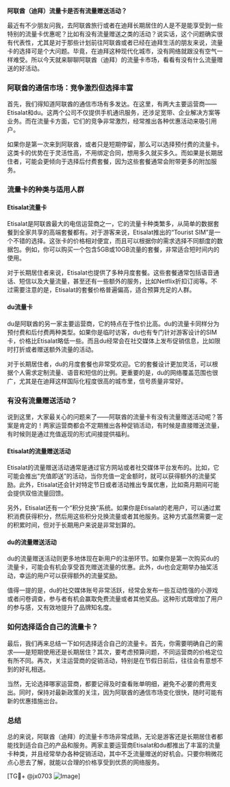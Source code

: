 **阿联酋（迪拜）流量卡是否有流量赠送活动？**

最近有不少朋友问我，去阿联酋旅行或者在迪拜长期居住的人是不是能享受到一些特别的流量卡优惠呢？比如有没有流量赠送之类的活动？说实话，这个问题确实很有代表性，尤其是对于那些计划前往阿联酋或者已经在迪拜生活的朋友来说，流量卡的选择可是个大问题。毕竟，在迪拜这种现代化城市，没有网络就跟没有空气一样难受。所以今天就来聊聊阿联酋（迪拜）的流量卡市场，看看有没有什么流量赠送的好活动。

### 阿联酋的通信市场：竞争激烈但选择丰富

首先，我们得知道阿联酋的通信市场有多发达。在这里，有两大主要运营商——Etisalat和du。这两个公司不仅提供手机通讯服务，还涉足宽带、企业解决方案等业务。而在流量卡方面，它们的竞争非常激烈，经常推出各种优惠活动来吸引用户。

如果你是第一次来到阿联酋，或者只是短期停留，那么可以选择预付费的流量卡。这类卡的优势在于灵活性高，不用绑定合同，想用多久就买多久。而如果是长期居住者，可能会更倾向于选择后付费套餐，因为这些套餐通常会附带更多的附加服务。

### 流量卡的种类与适用人群

#### Etisalat流量卡
Etisalat是阿联酋最大的电信运营商之一，它的流量卡种类繁多，从简单的数据套餐到全家共享的高端套餐都有。对于游客来说，Etisalat推出的“Tourist SIM”是一个不错的选择。这张卡的价格相对便宜，而且可以根据你的需求选择不同额度的数据包。例如，你可以购买一个包含5GB或10GB流量的套餐，非常适合短时间内的使用。

对于长期居住者来说，Etisalat也提供了多种月度套餐。这些套餐通常包括语音通话、短信以及大量流量，甚至还有一些额外的服务，比如Netflix折扣订阅等。不过需要注意的是，Etisalat的套餐价格普遍偏高，适合预算充足的人群。

#### du流量卡
du是阿联酋的另一家主要运营商，它的特点在于性价比高。du的流量卡同样分为预付费和后付费两种类型。如果你是临时访客，du也有专门针对游客设计的SIM卡，价格比Etisalat略低一些。而且du经常会在社交媒体上发布促销信息，比如限时打折或者赠送额外流量的活动。

对于长期居住者，du的月度套餐也非常受欢迎。它的套餐设计更加灵活，可以根据个人需求定制流量、语音和短信的比例。更重要的是，du的网络覆盖范围也很广，尤其是在迪拜这样国际化程度很高的城市里，信号质量非常好。

### 有没有流量赠送活动？

说到这里，大家最关心的问题来了——阿联酋的流量卡有没有流量赠送活动呢？答案是肯定的！两家运营商都会不定期推出各种促销活动，有时候是直接赠送流量，有时候则是通过充值返现的形式间接提供福利。

#### Etisalat的流量赠送活动
Etisalat的流量赠送活动通常是通过官方网站或者社交媒体平台发布的。比如，它可能会推出“充值即送”的活动，当你充值一定金额时，就可以获得额外的流量奖励。此外，Etisalat还会针对特定节日或者活动推出专属优惠，比如斋月期间可能会提供双倍流量回馈。

另外，Etisalat还有一个“积分兑换”系统。如果你是Etisalat的老用户，可以通过累积消费获得积分，然后用这些积分兑换流量或者其他服务。这种方式虽然需要一定的积累时间，但对于长期用户来说是非常划算的。

#### du的流量赠送活动
du的流量赠送活动则更多地体现在新用户的注册环节。如果你是第一次购买du的流量卡，可能会有机会享受首充赠送流量的优惠。此外，du也会定期举办抽奖活动，幸运的用户可以获得额外的流量奖励。

值得一提的是，du的社交媒体账号非常活跃，经常会发布一些互动性强的小游戏或者问卷调查，参与者有机会赢取免费流量或者其他奖品。这种形式既增加了用户的参与感，又有效地提升了品牌知名度。

### 如何选择适合自己的流量卡？

最后，我们再来总结一下如何选择适合自己的流量卡。首先，你需要明确自己的需求——是短期使用还是长期居住？其次，要考虑预算问题，不同运营商的价格定位有所不同。再次，关注运营商的促销活动，特别是在节假日前后，往往会有意想不到的好礼相送。

当然，无论选择哪家运营商，都要记得及时查看账单明细，避免不必要的费用支出。同时，保持对最新政策的关注，因为阿联酋的通信市场变化很快，随时可能有新的优惠措施出台。

### 总结

总的来说，阿联酋（迪拜）的流量卡市场非常成熟，无论是游客还是长期居住者都能找到适合自己的产品和服务。两家主要运营商Etisalat和du都推出了丰富的流量卡种类，并且经常举办各种促销活动，其中不乏流量赠送的好机会。只要你稍微花点心思去了解，就能以合理的价格享受到优质的网络服务。

[TG💪+ @jx0703 ![Image](https://github.com/user-attachments/assets/dbca1d08-cadb-493c-b0ec-ad6f7a83f270)]